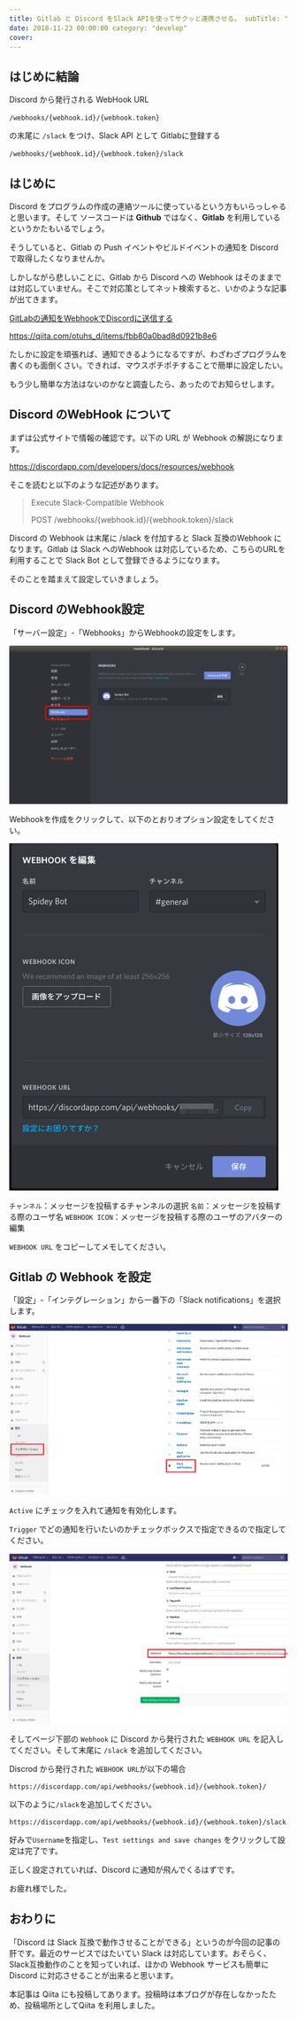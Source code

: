 ```yaml
---
title: Gitlab と Discord をSlack APIを使ってサクッと連携させる。 subTitle: "Discord を開発ツールとして使う"
date: 2018-11-23 00:00:00 category: "develop"
cover:
---
```


## はじめに結論

Discord から発行される WebHook URL

`/webhooks/{webhook.id}/{webhook.token}`

の末尾に `/slack` をつけ、Slack API として Gitlabに登録する

`/webhooks/{webhook.id}/{webhook.token}/slack`

## はじめに

Discord をプログラムの作成の連絡ツールに使っているという方もいらっしゃると思います。そして ソースコードは **Github** ではなく、**Gitlab** を利用しているというかたもいるでしょう。

そうしていると、Gitlab の Push イベントやビルドイベントの通知を Discord で取得したくなりませんか。

しかしながら悲しいことに、Gitlab から Discord への Webhook はそのままでは対応していません。そこで対応策としてネット検索すると、いかのような記事が出てきます。

[GitLabの通知をWebhookでDiscordに送信する](https://qiita.com/otuhs_d/items/fbb80a0bad8d0921b8e6)

https://qiita.com/otuhs_d/items/fbb80a0bad8d0921b8e6

たしかに設定を頑張れば、通知できるようになるですが、わざわざプログラムを書くのも面倒くさい。できれば、マウスポチポチすることで簡単に設定したい。

もう少し簡単な方法はないのかなと調査したら、あったのでお知らせします。

## Discord のWebHook について

まずは公式サイトで情報の確認です。以下の URL が Webhook の解説になります。

https://discordapp.com/developers/docs/resources/webhook

そこを読むと以下のような記述があります。

> Execute Slack-Compatible Webhook
>
> POST /webhooks/{webhook.id}/{webhook.token}/slack

Discord の Webhook は末尾に /slack を付加すると Slack 互換のWebhook になります。Gitlab は Slack へのWebhook は対応しているため、こちらのURLを利用することで Slack Bot
として登録できるようになります。

そのことを踏まえて設定していきましょう。

## Discord のWebhook設定

「サーバー設定」-「Webhooks」からWebhookの設定をします。

![](./images/discord_menu.png)

Webhookを作成をクリックして、以下のとおりオプション設定をしてください。

![](./images/discord_webhook.png)

`チャンネル`：メッセージを投稿するチャンネルの選択
`名前`：メッセージを投稿する際のユーザ名
`WEBHOOK ICON`：メッセージを投稿する際のユーザのアバターの編集

`WEBHOOK URL`  をコピーしてメモしてください。

## Gitlab の Webhook を設定

「設定」-「インテグレーション」から一番下の「Slack notifications」を選択します。

![](./images/gitlab_integration.png)

`Active` にチェックを入れて通知を有効化します。

`Trigger` でどの通知を行いたいのかチェックボックスで指定できるので指定してください。

![](images/gitlab_slack_webhook.png)

そしてページ下部の `Webhook` に Discord から発行された `WEBHOOK URL` を記入してください。そして末尾に `/slack` を追加してください。

Discrod から発行された `WEBHOOK URL`が以下の場合

```
https://discordapp.com/api/webhooks/{webhook.id}/{webhook.token}/
```

以下のように`/slack`を追加してください。

```
https://discordapp.com/api/webhooks/{webhook.id}/{webhook.token}/slack
```

好みで`Username`を指定し、`Test settings and save changes` をクリックして設定は完了です。

正しく設定されていれば、Discord に通知が飛んでくるはずです。

お疲れ様でした。

## おわりに

「Discord は Slack 互換で動作させることができる」というのが今回の記事の肝です。最近のサービスではたいてい Slack は対応しています。おそらく、Slack互換動作のことを知っていれば、ほかの Webhook
サービスも簡単に Discord に対応させることが出来ると思います。

本記事は Qiita にも投稿してあります。投稿時は本ブログが存在しなかったため、投稿場所としてQiita を利用しました。
